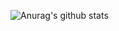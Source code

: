 ![Anurag's github stats](https://github-readme-stats.vercel.app/api?username=SungZoo&show_icons=true&theme=panda)